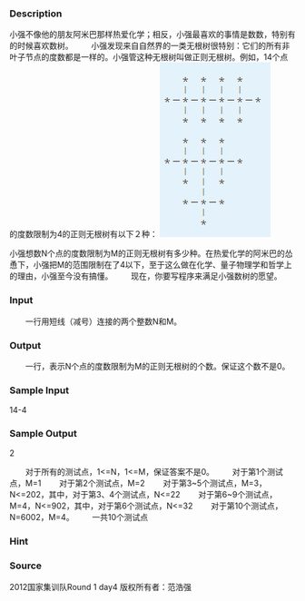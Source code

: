 
### Description
小强不像他的朋友阿米巴那样热爱化学；相反，小强最喜欢的事情是数数，特别有的时候喜欢数树。
　　小强发现来自自然界的一类无根树很特别：它们的所有非叶子节点的度数都是一样的。小强管这种无根树叫做正则无根树。例如，14个点的度数限制为4的正则无根树有以下２种：
![](/JudgeOnline/upload/201112/1(7).jpg)


小强想数N个点的度数限制为M的正则无根树有多少种。在热爱化学的阿米巴的怂恿下，小强把M的范围限制在了4以下，至于这么做在化学、量子物理学和哲学上的理由，小强至今没有搞懂。
　　现在，你要写程序来满足小强数树的愿望。

### Input
　　一行用短线（减号）连接的两个整数N和M。

### Output
　　一行，表示N个点的度数限制为M的正则无根树的个数。保证这个数不是0。

### Sample Input
14-4

### Sample Output
2


　　对于所有的测试点，1<=N，1<=M，保证答案不是0。
　　对于第1个测试点，M=1
　　对于第2个测试点，M=2
　　对于第3~5个测试点，M=3，N<=202，其中，对于第3、4个测试点，N<=22
　　对于第6~9个测试点，M=4，N<=902，其中，对于第6个测试点，N<=32
　　对于第10个测试点，N=6002，M=4。
　　一共10个测试点




### Hint

### Source
2012国家集训队Round 1 day4 版权所有者：范浩强